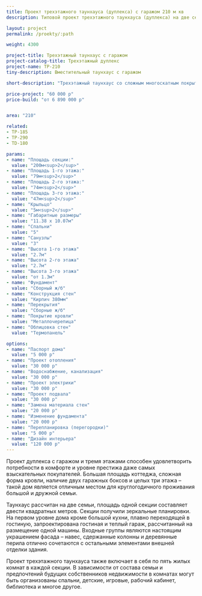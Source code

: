 ```yaml
---
title: Проект трехэтажного таунхауса (дуплекса) с гаражом 210 м кв
description: Типовой проект трехэтажного таунхауса (дуплекса) на две семьи с гаражом, из кирпича, газобетона или пеноблока. Площадь секции&#58; 210 м.кв.

layout: project
permalink: /proekty/:path

weight: 4300

project-title: Трехэтажный таунхаус с гаражом
project-catalog-title: Трехэтажный дуплекс
project-name: TP-210
tiny-description: Вместительный таунхаус с гаражом

short-description: "Трехэтажный таунхаус со сложным многоскатным покрытием будет выделяться на фоне окружающей застройки. Нестандартная форма окон повторяет силуэт крыш и тем самым усиливает эффект брутальности дома. Каждая секция на первом этаже имеет гараж. В котельной может быть настроена собственная система отопления, благодаря чему вы будете обеспечены горячей водой и отоплением в течение всего года. Таунхаус долговечен так же, как многоэтажные и частные загородные дома."

price-project: "60 000 р"
price-build: "от 6 890 000 р"


area: "210"

related:
- TP-185
- TP-290
- TD-180

params:
- name: "Площадь секции:"
  value: "200м<sup>2</sup>"
- name: "Площадь 1-го этажа:"
  value: "79м<sup>2</sup>"
- name: "Площадь 2-го этажа:"
  value: "74м<sup>2</sup>"
- name: "Площадь 3-го этажа:"
  value: "47м<sup>2</sup>"
- name: "Крыльцо"
  value: "5м<sup>2</sup>"
- name: "Габаритные размеры"
  value: "11.38 x 10.07м"
- name: "Спальни"
  value: "5"
- name: "Санузлы"
  value: "3"
- name: "Высота 1-го этажа"
  value: "2.7м"
- name: "Высота 2-го этажа"
  value: "2.7м"
- name: "Высота 3-го этажа"
  value: "от 1.3м"
- name: "Фундамент"
  value: "Сборный ж/б"
- name: "Конструкция стен"
  value: "Кирпич 380мм"
- name: "Перекрытия"
  value: "Сборные ж/б"
- name: "Покрытие кровли"
  value: "Металлочерепица"
- name: "Облицовка стен"
  value: "Термопанель"

options:
- name: "Паспорт дома"
  value: "5 000 р"
- name: "Проект отопления"
  value: "30 000 р"
- name: "Водоснабжение, канализация"
  value: "30 000 р"
- name: "Проект электрики"
  value: "30 000 р"
- name: "Проект подвала"
  value: "30 000 р"
- name: "Замена материала стен"
  value: "20 000 р"
- name: "Изменение фундамента"
  value: "20 000 р"
- name: "Перепланировка (перегородки)"
  value: "5 000 р"
- name: "Дизайн интерьера"
  value: "120 000 р"
---
```

Проект дуплекса с гаражом и тремя этажами способен удовлетворить потребности в комфорте и уровне престижа даже самых взыскательных покупателей. Большая площадь коттеджа, сложная форма кровли, наличие двух гаражных боксов и целых три этажа – такой дом является отличным местом для круглогодичного проживания большой и дружной семьи.

Таунхаус рассчитан на две семьи, площадь одной секции составляет двести квадратных метров. Секции получили зеркальные планировки. На первом уровне дома кроме большой кухни, плавно переходящей в гостиную, запроектирована гостиная и теплый гараж, рассчитанный на размещение одной машины. Входные группы являются настоящим украшением фасада – навес, сдержанные колонны и деревянные перила отлично сочетаются с остальными элементами внешней отделки здания.

Проект трехэтажного таунхауса также включает в себя по пять жилых комнат в каждой секции. В зависимости от состава семьи и предпочтений будущих собственников недвижимости в комнатах могут быть организованы спальни, детские, игровые, рабочий кабинет, библиотека и многое другое.
